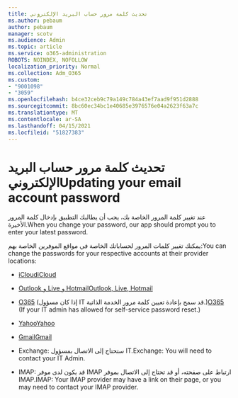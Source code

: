```yaml
---
title: تحديث كلمة مرور حساب البريد الإلكتروني
ms.author: pebaum
author: pebaum
manager: scotv
ms.audience: Admin
ms.topic: article
ms.service: o365-administration
ROBOTS: NOINDEX, NOFOLLOW
localization_priority: Normal
ms.collection: Adm_O365
ms.custom:
- "9001098"
- "3059"
ms.openlocfilehash: b4ce32ceb9c79a149c784a43ef7aad9f951d2888
ms.sourcegitcommit: 8bc60ec34bc1e40685e3976576e04a2623f63a7c
ms.translationtype: MT
ms.contentlocale: ar-SA
ms.lasthandoff: 04/15/2021
ms.locfileid: "51827383"
---
```

# <a name="updating-your-email-account-password"></a><span data-ttu-id="7a143-102">تحديث كلمة مرور حساب البريد الإلكتروني</span><span class="sxs-lookup"><span data-stu-id="7a143-102">Updating your email account password</span></span>

<span data-ttu-id="7a143-103">عند تغيير كلمة المرور الخاصة بك، يجب أن يطالبك التطبيق بإدخال كلمة المرور الأخيرة.</span><span class="sxs-lookup"><span data-stu-id="7a143-103">When you change your password, our app should prompt you to enter your latest password.</span></span>

<span data-ttu-id="7a143-104">يمكنك تغيير كلمات المرور لحساباتك الخاصة في مواقع الموفرين الخاصة بهم:</span><span class="sxs-lookup"><span data-stu-id="7a143-104">You can change the passwords for your respective accounts at their provider locations:</span></span>

- [<span data-ttu-id="7a143-105">iCloud</span><span class="sxs-lookup"><span data-stu-id="7a143-105">iCloud</span></span>](https://support.apple.com/HT201487)

- [<span data-ttu-id="7a143-106">Outlook و Live و Hotmail</span><span class="sxs-lookup"><span data-stu-id="7a143-106">Outlook, Live, Hotmail</span></span>](https://account.live.com/password/reset)

- <span data-ttu-id="7a143-107">[O365](https://passwordreset.microsoftonline.com) (إذا كان مسؤول IT قد سمح بإعادة تعيين كلمة مرور الخدمة الذاتية.)</span><span class="sxs-lookup"><span data-stu-id="7a143-107">[O365](https://passwordreset.microsoftonline.com) (If your IT admin has allowed for self-service password reset.)</span></span>

- [<span data-ttu-id="7a143-108">Yahoo</span><span class="sxs-lookup"><span data-stu-id="7a143-108">Yahoo</span></span>](https://login.yahoo.com/account/challenge/username?done=https%3A%2F%2Fwww.yahoo.com%2F&authMechanism=secondary&chllngnm=base&sessionIndex=QQ--)

- [<span data-ttu-id="7a143-109">Gmail</span><span class="sxs-lookup"><span data-stu-id="7a143-109">Gmail</span></span>](https://support.google.com/mail/answer/41078?co=GENIE.Platform%3DDesktop&hl=en)

- <span data-ttu-id="7a143-110">Exchange: ستحتاج إلى الاتصال بمسؤول IT.</span><span class="sxs-lookup"><span data-stu-id="7a143-110">Exchange: You will need to contact your IT Admin.</span></span>

- <span data-ttu-id="7a143-111">IMAP: قد يكون لدى موفر IMAP ارتباط على صفحته، أو قد تحتاج إلى الاتصال بموفر IMAP.</span><span class="sxs-lookup"><span data-stu-id="7a143-111">IMAP: Your IMAP provider may have a link on their page, or you may need to contact your IMAP provider.</span></span>
